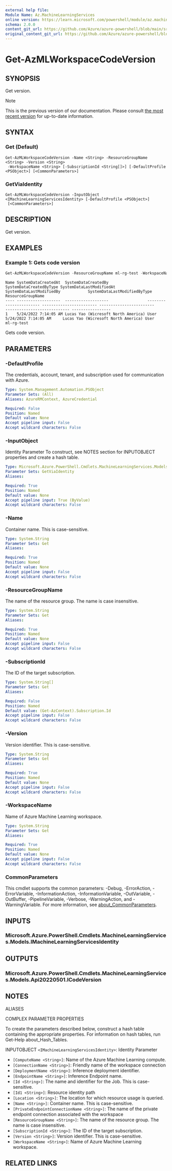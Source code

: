 ```yaml
---
external help file: 
Module Name: Az.MachineLearningServices
online version: https://learn.microsoft.com/powershell/module/az.machinelearningservices/get-azmlworkspacecodeversion
schema: 2.0.0
content_git_url: https://github.com/Azure/azure-powershell/blob/main/src/MachineLearningServices/help/Get-AzMLWorkspaceCodeVersion.md
original_content_git_url: https://github.com/Azure/azure-powershell/blob/main/src/MachineLearningServices/help/Get-AzMLWorkspaceCodeVersion.md
---
```


# Get-AzMLWorkspaceCodeVersion

## SYNOPSIS
Get version.

> [!NOTE]
>This is the previous version of our documentation. Please consult [the most recent version](/powershell/module/az.machinelearningservices/get-azmlworkspacecodeversion) for up-to-date information.

## SYNTAX

### Get (Default)
```
Get-AzMLWorkspaceCodeVersion -Name <String> -ResourceGroupName <String> -Version <String>
 -WorkspaceName <String> [-SubscriptionId <String[]>] [-DefaultProfile <PSObject>] [<CommonParameters>]
```

### GetViaIdentity
```
Get-AzMLWorkspaceCodeVersion -InputObject <IMachineLearningServicesIdentity> [-DefaultProfile <PSObject>]
 [<CommonParameters>]
```

## DESCRIPTION
Get version.

## EXAMPLES

### Example 1: Gets code version
```powershell
Get-AzMLWorkspaceCodeVersion -ResourceGroupName ml-rg-test -WorkspaceName mlworkspace-cli01 -Name 'codepwsh01' -Version 1
```

```output
Name SystemDataCreatedAt  SystemDataCreatedBy                 SystemDataCreatedByType SystemDataLastModifiedAt SystemDataLastModifiedBy            SystemDataLastModifiedByType ResourceGroupName
---- -------------------  -------------------                 ----------------------- ------------------------ ------------------------            ---------------------------- -----------------
1    5/24/2022 7:14:05 AM Lucas Yao (Wicresoft North America) User                    5/24/2022 7:14:05 AM     Lucas Yao (Wicresoft North America) User                         ml-rg-test
```

Gets code version.

## PARAMETERS

### -DefaultProfile
The credentials, account, tenant, and subscription used for communication with Azure.

```yaml
Type: System.Management.Automation.PSObject
Parameter Sets: (All)
Aliases: AzureRMContext, AzureCredential

Required: False
Position: Named
Default value: None
Accept pipeline input: False
Accept wildcard characters: False
```

### -InputObject
Identity Parameter
To construct, see NOTES section for INPUTOBJECT properties and create a hash table.

```yaml
Type: Microsoft.Azure.PowerShell.Cmdlets.MachineLearningServices.Models.IMachineLearningServicesIdentity
Parameter Sets: GetViaIdentity
Aliases:

Required: True
Position: Named
Default value: None
Accept pipeline input: True (ByValue)
Accept wildcard characters: False
```

### -Name
Container name.
This is case-sensitive.

```yaml
Type: System.String
Parameter Sets: Get
Aliases:

Required: True
Position: Named
Default value: None
Accept pipeline input: False
Accept wildcard characters: False
```

### -ResourceGroupName
The name of the resource group.
The name is case insensitive.

```yaml
Type: System.String
Parameter Sets: Get
Aliases:

Required: True
Position: Named
Default value: None
Accept pipeline input: False
Accept wildcard characters: False
```

### -SubscriptionId
The ID of the target subscription.

```yaml
Type: System.String[]
Parameter Sets: Get
Aliases:

Required: False
Position: Named
Default value: (Get-AzContext).Subscription.Id
Accept pipeline input: False
Accept wildcard characters: False
```

### -Version
Version identifier.
This is case-sensitive.

```yaml
Type: System.String
Parameter Sets: Get
Aliases:

Required: True
Position: Named
Default value: None
Accept pipeline input: False
Accept wildcard characters: False
```

### -WorkspaceName
Name of Azure Machine Learning workspace.

```yaml
Type: System.String
Parameter Sets: Get
Aliases:

Required: True
Position: Named
Default value: None
Accept pipeline input: False
Accept wildcard characters: False
```

### CommonParameters
This cmdlet supports the common parameters: -Debug, -ErrorAction, -ErrorVariable, -InformationAction, -InformationVariable, -OutVariable, -OutBuffer, -PipelineVariable, -Verbose, -WarningAction, and -WarningVariable. For more information, see [about_CommonParameters](http://go.microsoft.com/fwlink/?LinkID=113216).

## INPUTS

### Microsoft.Azure.PowerShell.Cmdlets.MachineLearningServices.Models.IMachineLearningServicesIdentity

## OUTPUTS

### Microsoft.Azure.PowerShell.Cmdlets.MachineLearningServices.Models.Api20220501.ICodeVersion

## NOTES

ALIASES

COMPLEX PARAMETER PROPERTIES

To create the parameters described below, construct a hash table containing the appropriate properties. For information on hash tables, run Get-Help about_Hash_Tables.


INPUTOBJECT `<IMachineLearningServicesIdentity>`: Identity Parameter
  - `[ComputeName <String>]`: Name of the Azure Machine Learning compute.
  - `[ConnectionName <String>]`: Friendly name of the workspace connection
  - `[DeploymentName <String>]`: Inference deployment identifier.
  - `[EndpointName <String>]`: Inference Endpoint name.
  - `[Id <String>]`: The name and identifier for the Job. This is case-sensitive.
  - `[Id1 <String>]`: Resource identity path
  - `[Location <String>]`: The location for which resource usage is queried.
  - `[Name <String>]`: Container name. This is case-sensitive.
  - `[PrivateEndpointConnectionName <String>]`: The name of the private endpoint connection associated with the workspace
  - `[ResourceGroupName <String>]`: The name of the resource group. The name is case insensitive.
  - `[SubscriptionId <String>]`: The ID of the target subscription.
  - `[Version <String>]`: Version identifier. This is case-sensitive.
  - `[WorkspaceName <String>]`: Name of Azure Machine Learning workspace.

## RELATED LINKS

